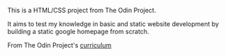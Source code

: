 This is a HTML/CSS project from The Odin Project.

It aims to test my knowledge in basic and static website development by building a static google homepage from scratch.


From The Odin Project's [curriculum](http://www.theodinproject.com/courses/web-development-101/lessons/html-css)